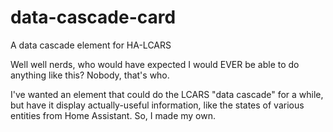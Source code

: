 # data-cascade-card
A data cascade element for HA-LCARS

Well well nerds, who would have expected I would EVER be able to do anything like this? Nobody, that's who.

I've wanted an element that could do the LCARS "data cascade" for a while, but have it display actually-useful information, like the states of various entities from Home Assistant. So, I made my own.
